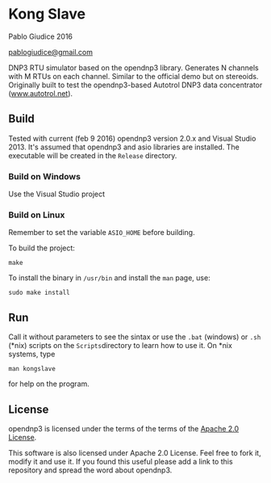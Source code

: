 # Kong Slave  

Pablo Giudice 2016

pablogiudice@gmail.com

DNP3 RTU simulator based on the opendnp3 library. 
Generates N channels with M RTUs on each channel.
Similar to the official demo but on stereoids.
Originally built to test the opendnp3-based Autotrol DNP3 data concentrator (www.autotrol.net).

## Build 

Tested with current (feb 9 2016) opendnp3 version 2.0.x and Visual Studio 2013.
It's assumed that opendnp3 and asio libraries are installed. 
The executable will be created in the `Release` directory. 

### Build on Windows

Use the Visual Studio project

### Build on Linux 

Remember to set the variable `ASIO_HOME` before building. 

To build the project:

	make

To install the binary in `/usr/bin` and install the `man` page, use:

	sudo make install 

## Run

Call it without parameters to see the sintax or use the `.bat` (windows) or `.sh` (*nix) scripts on the `Scripts`directory to learn how
to use it.
On *nix systems, type

	man kongslave

for help on the program.

## License 

opendnp3 is licensed under the terms of the terms of the [Apache 2.0 License](http://www.apache.org/licenses/LICENSE-2.0.html).

This software is also licensed under Apache 2.0 License. Feel free to fork it, modify it and use it. If you found this useful please add a link to this repository and spread the word about opendnp3.
